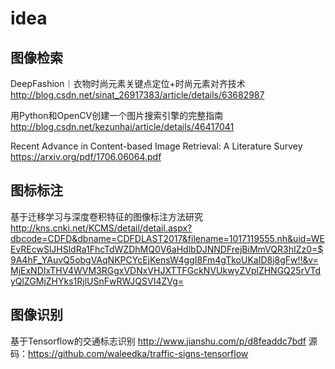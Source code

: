 # idea

## 图像检索
DeepFashion︱衣物时尚元素关键点定位+时尚元素对齐技术
http://blog.csdn.net/sinat_26917383/article/details/63682987

用Python和OpenCV创建一个图片搜索引擎的完整指南
http://blog.csdn.net/kezunhai/article/details/46417041

Recent Advance in Content-based Image Retrieval: A Literature Survey
https://arxiv.org/pdf/1706.06064.pdf

## 图标标注
基于迁移学习与深度卷积特征的图像标注方法研究 
http://kns.cnki.net/KCMS/detail/detail.aspx?dbcode=CDFD&dbname=CDFDLAST2017&filename=1017119555.nh&uid=WEEvREcwSlJHSldRa1FhcTdWZDhMQ0V6aHdlbDJNNDFrejBiMmVQR3hIZz0=$9A4hF_YAuvQ5obgVAqNKPCYcEjKensW4ggI8Fm4gTkoUKaID8j8gFw!!&v=MjExNDIxTHV4WVM3RGgxVDNxVHJXTTFGckNVUkwyZVplZHNGQ25rVTdyQlZGMjZHYks1RjlUSnFwRWJQSVI4ZVg=


## 图像识别
基于Tensorflow的交通标志识别 http://www.jianshu.com/p/d8feaddc7bdf  源码：https://github.com/waleedka/traffic-signs-tensorflow
